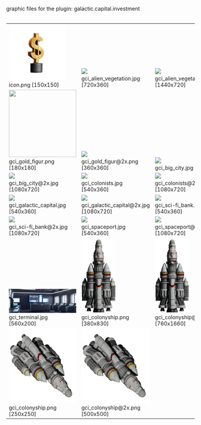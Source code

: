 graphic files for the plugin: galactic.capital.investment<br>
<br>
<table>
	<tr valign="bottom">
		<td><a href="https://github.com/zuckung/endless-sky-plugins/blob/main/myplugins/galactic.capital.investment/icon.png"><img src="https://raw.githubusercontent.com/zuckung/endless-sky-plugins/refs/heads/main/myplugins/galactic.capital.investment/icon.png" width="150" height="150"></a><br>
		icon.png [150x150]</td>
		<td><a href="https://github.com/zuckung/endless-sky-plugins/blob/main/myplugins/galactic.capital.investment/images/land/gci_alien_vegetation.jpg"><img src="https://raw.githubusercontent.com/zuckung/endless-sky-plugins/refs/heads/main/myplugins/galactic.capital.investment/images/land/gci_alien_vegetation.jpg" width="200"></a><br>
		gci_alien_vegetation.jpg [720x360]</td>
		<td><a href="https://github.com/zuckung/endless-sky-plugins/blob/main/myplugins/galactic.capital.investment/images/land/gci_alien_vegetation@2x.jpg"><img src="https://raw.githubusercontent.com/zuckung/endless-sky-plugins/refs/heads/main/myplugins/galactic.capital.investment/images/land/gci_alien_vegetation@2x.jpg" width="200"></a><br>
		gci_alien_vegetation@2x.jpg [1440x720]</td>
	</tr>
	<tr valign="bottom">
		<td><a href="https://github.com/zuckung/endless-sky-plugins/blob/main/myplugins/galactic.capital.investment/images/outfit/gci_gold_figur.png"><img src="https://raw.githubusercontent.com/zuckung/endless-sky-plugins/refs/heads/main/myplugins/galactic.capital.investment/images/outfit/gci_gold_figur.png" width="180" height="180"></a><br>
		gci_gold_figur.png [180x180]</td>
		<td><a href="https://github.com/zuckung/endless-sky-plugins/blob/main/myplugins/galactic.capital.investment/images/outfit/gci_gold_figur@2x.png"><img src="https://raw.githubusercontent.com/zuckung/endless-sky-plugins/refs/heads/main/myplugins/galactic.capital.investment/images/outfit/gci_gold_figur@2x.png" height="200"></a><br>
		gci_gold_figur@2x.png [360x360]</td>
		<td><a href="https://github.com/zuckung/endless-sky-plugins/blob/main/myplugins/galactic.capital.investment/images/scene/gci_big_city.jpg"><img src="https://raw.githubusercontent.com/zuckung/endless-sky-plugins/refs/heads/main/myplugins/galactic.capital.investment/images/scene/gci_big_city.jpg" width="200"></a><br>
		gci_big_city.jpg [540x360]</td>
	</tr>
	<tr valign="bottom">
		<td><a href="https://github.com/zuckung/endless-sky-plugins/blob/main/myplugins/galactic.capital.investment/images/scene/gci_big_city@2x.jpg"><img src="https://raw.githubusercontent.com/zuckung/endless-sky-plugins/refs/heads/main/myplugins/galactic.capital.investment/images/scene/gci_big_city@2x.jpg" width="200"></a><br>
		gci_big_city@2x.jpg [1080x720]</td>
		<td><a href="https://github.com/zuckung/endless-sky-plugins/blob/main/myplugins/galactic.capital.investment/images/scene/gci_colonists.jpg"><img src="https://raw.githubusercontent.com/zuckung/endless-sky-plugins/refs/heads/main/myplugins/galactic.capital.investment/images/scene/gci_colonists.jpg" width="200"></a><br>
		gci_colonists.jpg [540x360]</td>
		<td><a href="https://github.com/zuckung/endless-sky-plugins/blob/main/myplugins/galactic.capital.investment/images/scene/gci_colonists@2x.jpg"><img src="https://raw.githubusercontent.com/zuckung/endless-sky-plugins/refs/heads/main/myplugins/galactic.capital.investment/images/scene/gci_colonists@2x.jpg" width="200"></a><br>
		gci_colonists@2x.jpg [1080x720]</td>
	</tr>
	<tr valign="bottom">
		<td><a href="https://github.com/zuckung/endless-sky-plugins/blob/main/myplugins/galactic.capital.investment/images/scene/gci_galactic_capital.jpg"><img src="https://raw.githubusercontent.com/zuckung/endless-sky-plugins/refs/heads/main/myplugins/galactic.capital.investment/images/scene/gci_galactic_capital.jpg" width="200"></a><br>
		gci_galactic_capital.jpg [540x360]</td>
		<td><a href="https://github.com/zuckung/endless-sky-plugins/blob/main/myplugins/galactic.capital.investment/images/scene/gci_galactic_capital@2x.jpg"><img src="https://raw.githubusercontent.com/zuckung/endless-sky-plugins/refs/heads/main/myplugins/galactic.capital.investment/images/scene/gci_galactic_capital@2x.jpg" width="200"></a><br>
		gci_galactic_capital@2x.jpg [1080x720]</td>
		<td><a href="https://github.com/zuckung/endless-sky-plugins/blob/main/myplugins/galactic.capital.investment/images/scene/gci_sci-fi_bank.jpg"><img src="https://raw.githubusercontent.com/zuckung/endless-sky-plugins/refs/heads/main/myplugins/galactic.capital.investment/images/scene/gci_sci-fi_bank.jpg" width="200"></a><br>
		gci_sci-fi_bank.jpg [540x360]</td>
	</tr>
	<tr valign="bottom">
		<td><a href="https://github.com/zuckung/endless-sky-plugins/blob/main/myplugins/galactic.capital.investment/images/scene/gci_sci-fi_bank@2x.jpg"><img src="https://raw.githubusercontent.com/zuckung/endless-sky-plugins/refs/heads/main/myplugins/galactic.capital.investment/images/scene/gci_sci-fi_bank@2x.jpg" width="200"></a><br>
		gci_sci-fi_bank@2x.jpg [1080x720]</td>
		<td><a href="https://github.com/zuckung/endless-sky-plugins/blob/main/myplugins/galactic.capital.investment/images/scene/gci_spaceport.jpg"><img src="https://raw.githubusercontent.com/zuckung/endless-sky-plugins/refs/heads/main/myplugins/galactic.capital.investment/images/scene/gci_spaceport.jpg" width="200"></a><br>
		gci_spaceport.jpg [540x360]</td>
		<td><a href="https://github.com/zuckung/endless-sky-plugins/blob/main/myplugins/galactic.capital.investment/images/scene/gci_spaceport@2x.jpg"><img src="https://raw.githubusercontent.com/zuckung/endless-sky-plugins/refs/heads/main/myplugins/galactic.capital.investment/images/scene/gci_spaceport@2x.jpg" width="200"></a><br>
		gci_spaceport@2x.jpg [1080x720]</td>
	</tr>
	<tr valign="bottom">
		<td><a href="https://github.com/zuckung/endless-sky-plugins/blob/main/myplugins/galactic.capital.investment/images/scene/gci_terminal.jpg"><img src="https://raw.githubusercontent.com/zuckung/endless-sky-plugins/refs/heads/main/myplugins/galactic.capital.investment/images/scene/gci_terminal.jpg" width="200"></a><br>
		gci_terminal.jpg [560x200]</td>
		<td><a href="https://github.com/zuckung/endless-sky-plugins/blob/main/myplugins/galactic.capital.investment/images/ship/gci_colonyship.png"><img src="https://raw.githubusercontent.com/zuckung/endless-sky-plugins/refs/heads/main/myplugins/galactic.capital.investment/images/ship/gci_colonyship.png" height="200"></a><br>
		gci_colonyship.png [380x830]</td>
		<td><a href="https://github.com/zuckung/endless-sky-plugins/blob/main/myplugins/galactic.capital.investment/images/ship/gci_colonyship@2x.png"><img src="https://raw.githubusercontent.com/zuckung/endless-sky-plugins/refs/heads/main/myplugins/galactic.capital.investment/images/ship/gci_colonyship@2x.png" height="200"></a><br>
		gci_colonyship@2x.png [760x1660]</td>
	</tr>
	<tr valign="bottom">
		<td><a href="https://github.com/zuckung/endless-sky-plugins/blob/main/myplugins/galactic.capital.investment/images/thumbnail/gci_colonyship.png"><img src="https://raw.githubusercontent.com/zuckung/endless-sky-plugins/refs/heads/main/myplugins/galactic.capital.investment/images/thumbnail/gci_colonyship.png" height="200"></a><br>
		gci_colonyship.png [250x250]</td>
		<td><a href="https://github.com/zuckung/endless-sky-plugins/blob/main/myplugins/galactic.capital.investment/images/thumbnail/gci_colonyship@2x.png"><img src="https://raw.githubusercontent.com/zuckung/endless-sky-plugins/refs/heads/main/myplugins/galactic.capital.investment/images/thumbnail/gci_colonyship@2x.png" height="200"></a><br>
		gci_colonyship@2x.png [500x500]</td>
		<td></td>
	</tr>
</table>
